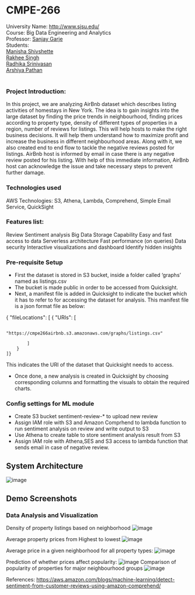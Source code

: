 # CMPE-266

University Name: http://www.sjsu.edu/   
Course: Big Data Engineering and Analytics   
Professor: [Sanjay Garje](https://www.linkedin.com/in/sanjaygarje/)  
Students:  
[Manisha Shivshette](https://www.linkedin.com/in/manisha-shivshette-94632a136/)  
[Rakhee Singh](https://www.linkedin.com/in/rakhee-singh-51186954/)  
[Radhika Srinivasan](https://www.linkedin.com/in/radhikas08/)   
[Arshiya Pathan](https://www.linkedin.com/in/arshiya-pathan/)  
<br>
### Project Introduction:  
In this project, we are analyzing AirBnb dataset which describes listing activities of homestays in New York. The idea is to gain insights into the large dataset by finding the price trends in neighbourhood, finding prices according to property type, density of different types of properties in a region, number of reviews for listings. This will help hosts to make the right business decisions. It will help them understand how to maximize profit and increase the business in different neighbourhood areas. Along with it, we also created end to end flow to tackle the negative reviews posted for listings. AirBnb host is informed by email in case there is any negative review posted for his listing. With help of this immediate information, AirBnb host can acknowledge the issue and take necessary steps to prevent further damage.

### Technologies used
AWS Technologies: S3, Athena, Lambda, Comprehend, Simple Email Service, QuickSight

### Features list:
Review Sentiment analysis 
Big Data Storage Capability
Easy and fast access to data
Serverless architecture 
Fast performance (on queries)
Data security
Interactive visualizations and dashboard
Identify hidden insights


### Pre-requisite Setup

* First the dataset is stored in S3 bucket, inside a folder called ‘graphs’ named as listings.csv<br>
* The bucket is made public in order to be accessed from Quicksight.<br>
* Next, a manifest file is added in Quicksight to indicate the bucket which it has to refer to for accessing the dataset for analysis. This manifest file is a json format file as below:<br>

{
    "fileLocations": [
        {
            "URIs": [

                "https://cmpe266airbnb.s3.amazonaws.com/graphs/listings.csv"

            ]
        }
    ]}

This indicates the URI of the dataset that Quicksight needs to access.<br>
* Once done, a new analysis is created in Quicksight by choosing corresponding columns and formatting the visuals to obtain the required charts.

### Config settings for ML module
* Create S3 bucket sentiment-review-* to upload new review<br>
* Assign IAM role with S3 and Amazon Comprhend to lambda function to run sentiment analysis on review and write output to S3
* Use Athena to create table to store sentiment analysis result from S3
* Assign IAM role with Athena,SES and S3 access to lambda function that sends email in case of negative review.


## System Architecture
![image](https://user-images.githubusercontent.com/32425672/57059439-3ef3a980-6c6a-11e9-81f3-0dd916ddf52c.png)

## Demo Screenshots
### Data Analysis and Visualization
Density of property listings based on neighborhood
![image](https://user-images.githubusercontent.com/32425672/57059550-bcb7b500-6c6a-11e9-979f-0d8aadcf1cd1.png)

Average property prices from Highest to lowest
![image](https://user-images.githubusercontent.com/32425672/57060044-b7f40080-6c6c-11e9-9cb1-f087f73a6775.png)

Average price in a given neighborhood for all property types:
![image](https://user-images.githubusercontent.com/32425672/57060074-d659fc00-6c6c-11e9-97e1-ea24a0bf4c56.png)

Prediction of whether prices affect popularity:
![image](https://user-images.githubusercontent.com/32425672/57060098-01445000-6c6d-11e9-8cdb-bff27d9c67fa.png)
Comparison of popularity of properties for major neighbourhood groups
![image](https://user-images.githubusercontent.com/32425672/57060143-3355b200-6c6d-11e9-8cdc-a5f442b5343f.png)


References:
https://aws.amazon.com/blogs/machine-learning/detect-sentiment-from-customer-reviews-using-amazon-comprehend/
